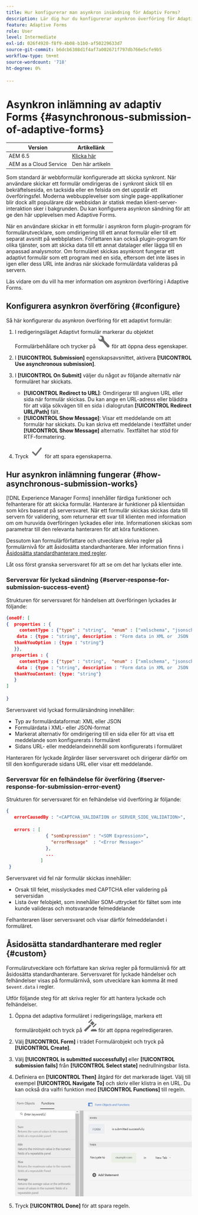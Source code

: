 ```yaml
---
title: Hur konfigurerar man asynkron insändning för Adaptiv Forms?
description: Lär dig hur du konfigurerar asynkron överföring för Adaptive Forms. Läs mer om hur asynkron inlämning fungerar för Adaptive Forms.
feature: Adaptive Forms
role: User
level: Intermediate
exl-id: 026f4920-f8f9-4b08-b1b0-af50229633d7
source-git-commit: b6dcb6308d1f4af7a002671f797db766e5cfe9b5
workflow-type: tm+mt
source-wordcount: '718'
ht-degree: 0%

---
```


# Asynkron inlämning av adaptiv Forms {#asynchronous-submission-of-adaptive-forms}


| Version | Artikellänk |
| -------- | ---------------------------- |
| AEM 6.5 | [Klicka här](https://experienceleague.adobe.com/docs/experience-manager-65/forms/adaptive-forms-advanced-authoring/asynchronous-submissions-adaptive-forms.html) |
| AEM as a Cloud Service | Den här artikeln |


Som standard är webbformulär konfigurerade att skicka synkront. När användare skickar ett formulär omdirigeras de i synkront skick till en bekräftelsesida, en tacksida eller en felsida om det uppstår ett överföringsfel. Moderna webbupplevelser som single page-applikationer blir dock allt populärare där webbsidan är statisk medan klient-server-interaktion sker i bakgrunden. Du kan konfigurera asynkron sändning för att ge den här upplevelsen med Adaptive Forms.

När en användare skickar in ett formulär i asynkron form plugin-program för formulärutvecklare, som omdirigering till ett annat formulär eller till ett separat avsnitt på webbplatsen. Författaren kan också plugin-program för olika tjänster, som att skicka data till ett annat datalager eller lägga till en anpassad analysmotor. Om formuläret skickas asynkront fungerar ett adaptivt formulär som ett program med en sida, eftersom det inte läses in igen eller dess URL inte ändras när skickade formulärdata valideras på servern.

Läs vidare om du vill ha mer information om asynkron överföring i Adaptive Forms.

## Konfigurera asynkron överföring {#configure}

Så här konfigurerar du asynkron överföring för ett adaptivt formulär:

1. I redigeringsläget Adaptivt formulär markerar du objektet Formulärbehållare och trycker på ![cmppr1](assets/configure-icon.svg) för att öppna dess egenskaper.
1. I **[!UICONTROL Submission]** egenskapsavsnittet, aktivera **[!UICONTROL Use asynchronous submission]**.
1. I **[!UICONTROL On Submit]** väljer du något av följande alternativ när formuläret har skickats.

   * **[!UICONTROL Redirect to URL]**: Omdirigerar till angiven URL eller sida när formulär skickas. Du kan ange en URL-adress eller bläddra för att välja sökvägen till en sida i dialogrutan **[!UICONTROL Redirect URL/Path]** fält.
   * **[!UICONTROL Show Message]**: Visar ett meddelande om att formulär har skickats. Du kan skriva ett meddelande i textfältet under **[!UICONTROL Show Message]** alternativ. Textfältet har stöd för RTF-formatering.

1. Tryck ![check-button1](assets/save_icon.svg) för att spara egenskaperna.

## Hur asynkron inlämning fungerar {#how-asynchronous-submission-works}

[!DNL Experience Manager Forms] innehåller färdiga funktioner och felhanterare för att skicka formulär. Hanterare är funktioner på klientsidan som körs baserat på serversvaret. När ett formulär skickas skickas data till servern för validering, som returnerar ett svar till klienten med information om om huruvida överföringen lyckades eller inte. Informationen skickas som parametrar till den relevanta hanteraren för att köra funktionen.

Dessutom kan formulärförfattare och utvecklare skriva regler på formulärnivå för att åsidosätta standardhanterare. Mer information finns i [Åsidosätta standardhanterare med regler](#custom).

Låt oss först granska serversvaret för att se om det har lyckats eller inte.

### Serversvar för lyckad sändning {#server-response-for-submission-success-event}

Strukturen för serversvaret för händelsen att överföringen lyckades är följande:

```json
{oneOf: [
{  properties : {
     contentType : {"type" : "string",  "enum" : ["xmlschema", "jsonschema"]},
    data : {type : "string", description : "Form data in XML or  JSON  format"},
   thankYouOption : {type : "string"}
   }},
  properties : {
     contentType : {"type" : "string",  "enum" : ["xmlschema", "jsonschema"]},
    data : {type : "string", description : "Form data in XML or  JSON  format"},
   thankYouContent: {type: "string"}
   }
]

}
```

Serversvaret vid lyckad formulärsändning innehåller:

* Typ av formulärdataformat: XML eller JSON
* Formulärdata i XML- eller JSON-format
* Markerat alternativ för omdirigering till en sida eller för att visa ett meddelande som konfigurerats i formuläret
* Sidans URL- eller meddelandeinnehåll som konfigurerats i formuläret

Hanteraren för lyckade åtgärder läser serversvaret och dirigerar därför om till den konfigurerade sidans URL eller visar ett meddelande.

### Serversvar för en felhändelse för överföring {#server-response-for-submission-error-event}

Strukturen för serversvaret för en felhändelse vid överföring är följande:

```json
{
   errorCausedBy : "<CAPTCHA_VALIDATION or SERVER_SIDE_VALIDATION>",

   errors : [
               { "somExpression" : "<SOM Expression>",
                 "errorMessage"  : "<Error Message>"
               },
               ...
             ]
 }
```

Serversvaret vid fel när formulär skickas innehåller:

* Orsak till felet, misslyckades med CAPTCHA eller validering på serversidan
* Lista över felobjekt, som innehåller SOM-uttrycket för fältet som inte kunde valideras och motsvarande felmeddelande

Felhanteraren läser serversvaret och visar därför felmeddelandet i formuläret.

## Åsidosätta standardhanterare med regler {#custom}

Formulärutvecklare och författare kan skriva regler på formulärnivå för att åsidosätta standardhanterare. Serversvaret för lyckade händelser och felhändelser visas på formulärnivå, som utvecklare kan komma åt med `$event.data` i regler.

Utför följande steg för att skriva regler för att hantera lyckade och felhändelser.

1. Öppna det adaptiva formuläret i redigeringsläge, markera ett formulärobjekt och tryck på ![edit-rules1](assets/edit-rules-icon.svg) för att öppna regelredigeraren.
1. Välj **[!UICONTROL Form]** i trädet Formulärobjekt och tryck på **[!UICONTROL Create]**.
1. Välj **[!UICONTROL is submitted successfully]** eller **[!UICONTROL submission fails]** från **[!UICONTROL Select state]** nedrullningsbar lista.
1. Definiera en **[!UICONTROL Then]** åtgärd för det markerade läget. Välj till exempel **[!UICONTROL Navigate To]** och skriv eller klistra in en URL. Du kan också dra valfri funktion med **[!UICONTROL Functions]** till regeln.

   ![hanterare för skickad överföring](assets/form-submission-handler.png)

1. Tryck **[!UICONTROL Done]** för att spara regeln.

